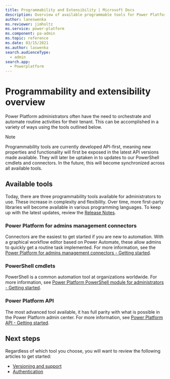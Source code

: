 ```yaml
---
title: Programmability and Extensibility | Microsoft Docs
description: Overview of available programmable tools for Power Platform administrators
author: laneswenka
ms.reviewer: jimholtz
ms.service: power-platform
ms.component: pa-admin
ms.topic: reference
ms.date: 03/15/2021
ms.author: laswenka
search.audienceType: 
  - admin
search.app:
  - Powerplatform
---
```


# Programmability and extensibility overview
Power Platform administrators often have the need to orchestrate and automate routine activities for their tenant.  This can be accomplished in a variety of ways using the tools outlined below.  

> [!NOTE]
> Programmability tools are currently developed API-first, meaning new properties and functionality will first be exposed in the latest API versions made available.  They will later be uptaken in to updates to our PowerShell cmdlets and connectors.  In the future, this will become synchronized across all available tools.  

## Available tools
Today, there are three programmability tools available for administrators to use.  These increase in complexity and flexibility.  Over time, more first-party libraries will become available in various programming languages.  To keep up with the latest updates, review the [Release Notes](/dynamics365/release-plans/#microsoft-power-platform).

### Power Platform for admins management connectors
Connectors are the easiest to get started if you are new to automation.  With a graphical workflow editor based on Power Automate, these allow admins to quickly get a routine task implemented.  For more information, see the [Power Platform for admins management connectors - Getting started](connectors-getting-started.md).

### PowerShell cmdlets
PowerShell is a common automation tool at organizations worldwide.  For more information, see [Power Platform PowerShell module for administrators - Getting started](powershell-getting-started.md).

### Power Platform API
The most advanced tool available, it has full parity with what is possible in the Power Platform admin center.  For more information, see  [Power Platform API - Getting started](powerplatform-api-getting-started.md).

## Next steps
Regardless of which tool you choose, you will want to review the following articles to get started:

- [Versioning and support](programmability-versioning-support.md)
- [Authentication](programmability-authentication.md)

